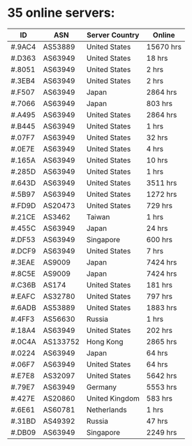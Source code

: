 # 35 online servers:

| ID | ASN | Server Country | Online |
| ------ | ------ | ------ | ------ |
| #.9AC4 | AS53889 | United States | 15670 hrs |
| #.D363 | AS63949 | United States | 18 hrs |
| #.8051 | AS63949 | United States | 2 hrs |
| #.3EB4 | AS63949 | United States | 2 hrs |
| #.F507 | AS63949 | Japan | 2864 hrs |
| #.7066 | AS63949 | Japan | 803 hrs |
| #.A495 | AS63949 | United States | 2864 hrs |
| #.B445 | AS63949 | United States | 1 hrs |
| #.07F7 | AS63949 | United States | 32 hrs |
| #.0E7E | AS63949 | United States | 4 hrs |
| #.165A | AS63949 | United States | 10 hrs |
| #.285D | AS63949 | United States | 1 hrs |
| #.643D | AS63949 | United States | 3511 hrs |
| #.5B97 | AS63949 | United States | 1272 hrs |
| #.FD9D | AS20473 | United States | 729 hrs |
| #.21CE | AS3462 | Taiwan | 1 hrs |
| #.455C | AS63949 | Japan | 24 hrs |
| #.DF53 | AS63949 | Singapore | 600 hrs |
| #.DCF9 | AS63949 | United States | 7 hrs |
| #.3EAE | AS9009 | Japan | 7424 hrs |
| #.8C5E | AS9009 | Japan | 7424 hrs |
| #.C36B | AS174 | United States | 181 hrs |
| #.EAFC | AS32780 | United States | 797 hrs |
| #.6ADB | AS53889 | United States | 1883 hrs |
| #.4FF3 | AS56630 | Russia | 1 hrs |
| #.18A4 | AS63949 | United States | 202 hrs |
| #.0C4A | AS133752 | Hong Kong | 2865 hrs |
| #.0224 | AS63949 | Japan | 64 hrs |
| #.06F7 | AS63949 | United States | 64 hrs |
| #.E7E8 | AS32097 | United States | 5642 hrs |
| #.79E7 | AS63949 | Germany | 5553 hrs |
| #.427E | AS20860 | United Kingdom | 583 hrs |
| #.6E61 | AS60781 | Netherlands | 1 hrs |
| #.31BD | AS49392 | Russia | 47 hrs |
| #.DB09 | AS63949 | Singapore | 2249 hrs |

